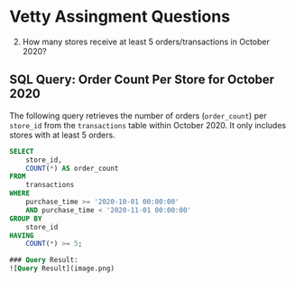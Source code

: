 # Vetty Assingment Questions

2. How many stores receive at least 5 orders/transactions in October 2020?
## SQL Query: Order Count Per Store for October 2020

The following query retrieves the number of orders (`order_count`) per `store_id` from the `transactions` table within October 2020. It only includes stores with at least 5 orders.

```sql
SELECT
    store_id,
    COUNT(*) AS order_count
FROM
    transactions
WHERE
    purchase_time >= '2020-10-01 00:00:00'
    AND purchase_time < '2020-11-01 00:00:00'
GROUP BY
    store_id
HAVING
    COUNT(*) >= 5;

### Query Result:
![Query Result](image.png)
